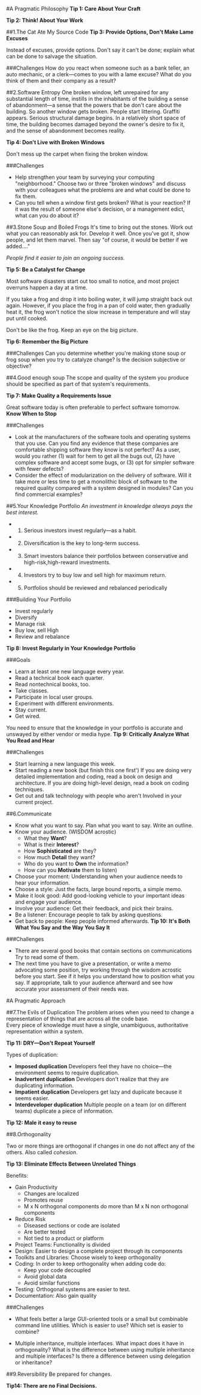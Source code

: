 #A Pragmatic Philosophy
**Tip 1: Care About Your Craft**

**Tip 2: Think! About Your Work**

##1.The Cat Ate My Source Code
**Tip 3: Provide Options, Don't Make Lame Excuses**

Instead of excuses, provide options. Don't say it can't be done; explain what can be done to salvage the situation.

###Challenges
How do you react when someone such as a bank teller, an auto mechanic, or a clerk—comes to you with a lame excuse? What do you think of them and their company as a result?

##2.Software Entropy
One broken window, left unrepaired for any substantial length of time, instills in the inhabitants of the building a sense of abandonment—a sense that the powers that be don't care about the building. So another window gets broken. People start littering. Graffiti appears. Serious structural damage begins. In a relatively short space of time, the building becomes damaged beyond the owner's desire to fix it, and the sense of abandonment becomes reality.    

**Tip 4: Don't Live with Broken Windows**   

Don't mess up the carpet when fixing the broken window.

###Challenges

* Help strengthen your team by surveying your computing "neighborhood." Choose two or three "broken windows" and discuss with your colleagues what the problems are and what could be done to fix them.
* Can you tell when a window first gets broken? What is your reaction? If it was the result of someone else's decision, or a management edict, what can you do about it?

##3.Stone Soup and Boiled Frogs
It's time to bring out the stones. Work out what you can reasonably ask for. Develop it well. Once you've got it, show people, and let them marvel. Then say "of course, it would be better if we added…."

_People find it easier to join an ongoing success._

**Tip 5: Be a Catalyst for Change**   

Most software disasters start out too small to notice, and most project overruns happen a day at a time. 
 
If you take a frog and drop it into boiling water, it will jump straight back out again. However, if you place the frog in a pan of cold water, then gradually heat it, the frog won't notice the slow increase in temperature and will stay put until cooked.

Don't be like the frog. Keep an eye on the big picture. 

**Tip 6: Remember the Big Picture**   

###Challenges
Can you determine whether you're making stone soup or frog soup when you try to catalyze change? Is the decision subjective or objective?

##4.Good enough soup
The scope and quality of the system you produce should be specified as part of that system's requirements.

**Tip 7: Make Quality a Requirements Issue**

Great software today is often preferable to perfect software tomorrow. **Know When to Stop**

###Challenges

* Look at the manufacturers of the software tools and operating systems that you use. Can you find any evidence that these companies are comfortable shipping software they know is not perfect? As a user, would you rather (1) wait for hem to get all the bugs out, (2) have complex software and accept some bugs, or (3) opt for simpler software with fewer defects?
* Consider the effect of modularization on the delivery of software. Will it take more or less time to get a monolithic block of software to the required quality compared with a system designed in modules? Can you find commercial examples?

##5.Your Knowledge Portfolio
_An investment in knowledge always pays the best interest._

* 1. Serious investors invest regularly—as a habit.
* 2. Diversification is the key to long-term success.
* 3. Smart investors balance their portfolios between conservative and high-risk,high-reward investments.
* 4. Investors try to buy low and sell high for maximum return.
* 5. Portfolios should be reviewed and rebalanced periodically


###Building Your Portfolio
* Invest regularly
* Diversify
* Manage risk
* Buy low, sell High
* Review and rebalance

**Tip 8: Invest Regularly in Your Knowledge Portfolio**

###Goals
* Learn at least one new language every year.
* Read a technical book each quarter.
* Read nontechnical books, too. 
* Take classes. 
* Participate in local user groups. 
* Experiment with different environments. 
* Stay current.
* Get wired.

You need to ensure that the knowledge in your portfolio is accurate and unswayed by either vendor or media hype. 
**Tip 9: Critically Analyze What You Read and Hear**

###Challenges
* Start learning a new language this week. 
* Start reading a new book (but finish this one first') If you are doing very detailed implementation and coding, read a book on design and architecture. If you are doing high-level design, read a book on coding techniques.
* Get out and talk technology with people who aren't Involved in your current project.

##6.Communicate
* Know what you want to say. Plan what you want to say. Write an outline. 
* Know your audience. (WISDOM acrostic)
  * What they **Want**?
  * What is their **Interest**?
  * How **Sophisticated** are they?
  * How much **Detail** they want?
  * Who do you want to **Own** the information?
  * How can you **Motivate** them to listen)
* Choose your moment:  Understanding when your audience needs to hear your information.
* Choose a style:  Just the facts, large bound reports, a simple memo.
* Make it look good: Add good-looking vehicle to your important ideas and engage your audience.
* Involve your audience:  Get their feedback, and pick their brains. 
* Be a listener: Encourage people to talk by asking questions.
* Get back to people: Keep people informed afterwards.
**Tip 10: It's Both What You Say and the Way You Say It**

###Challenges
* There are several good books that contain sections on communications Try to read some of them.
* The next time you have to give a presentation, or write a memo advocating some position, try working through the wisdom acrostic before you start. See if it helps you understand how to position what you say. If appropriate, talk to your audience afterward and see how accurate your assessment of their needs was.

#A Pragmatic Approach

##7.The Evils of Duplication
The problem arises when you need to change a representation of things that are across all the code base.       
Every piece of knowledge must have a single, unambiguous, authoritative representation within a system.   

**Tip 11: DRY—Don't Repeat Yourself**

Types of duplication:

* **Imposed duplication** Developers feel they have no choice—the environment seems to require duplication.
* **Inadvertent duplication** Developers don't realize that they are duplicating information.
* **Impatient duplication** Developers get lazy and duplicate because it seems easier.
* **Interdeveloper duplication** Multiple people on a team (or on different teams) duplicate a piece of information.

**Tip 12: Male it easy to reuse**

##8.Orthogonality

Two or more things are orthogonal if changes in one do not affect any of the others. Also called *cohesion*.

**Tip 13: Eliminate Effects Between Unrelated Things**

Benefits:

* Gain Productivity
	* Changes are localized
	* Promotes reuse
	* M x N orthogonal components do more than M x N non orthogonal components
* Reduce Risk
	* Diseased sections or code are isolated
	* Are better tested
	* Not tied to a product or platform
* Project Teams: Functionality is divided 
* Design: Easier to design a complete project through its components
* Toolkits and Libraries: Choose wisely to keep orthogonality
* Coding: In order to keep orthogonality when adding code do:
	* Keep your code decoupled
	* Avoid  global data
	* Avoid similar functions
* Testing: Orthogonal systems are easier to test.
* Documentation: Also gain quality

###Challenges

* What feels better a large GUI-oriented tools or a small but combinable command line utilities. Which is easier to use? Which set is easier to combine?

*  Multiple inheritance, multiple interfaces. What impact does it have in orthogonality? What is the difference between using multiple inheritance and multiple interfaces? Is there a difference between using delegation or inheritance?

##9.Reversibility
Be prepared for changes.

**Tip14: There are no Final Decisions.**





































